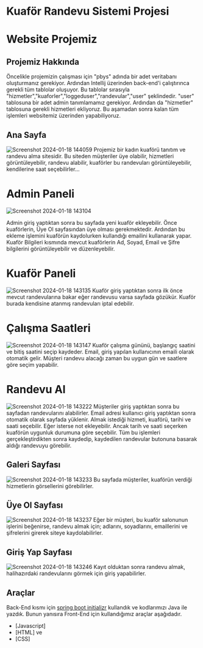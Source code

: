 # Kuaför Randevu Sistemi Projesi

# Website Projemiz
## Projemiz Hakkında
Öncelikle projemizin çalışması için "pbys" adında bir adet veritabanı oluşturmanız gerekiyor. Ardından Intellij üzerinden back-end'i çalıştırınca gerekli tüm tablolar oluşuyor. Bu tablolar sırasıyla "hizmetler","kuaforler","loggeduser","randevular","user" şeklindedir. "user" tablosuna bir adet admin tanımlamamız gerekiyor. Ardından da "hizmetler" tablosuna gerekli hizmetleri ekliyoruz. Bu aşamadan sonra kalan tüm işlemleri websitemiz üzerinden yapabiliyoruz.

## Ana Sayfa
![Screenshot 2024-01-18 144059](https://github.com/gulddogann/Kuafor-Randevu-Sistemi-/assets/46106355/2ac79f54-c54c-4672-b24f-b31dbdc43428)
Projemiz bir kadın kuaförü tanıtım ve randevu alma sitesidir. Bu siteden müşteriler üye olabilir, hizmetleri görüntüleyebilir, randevu alabilir, kuaförler bu randevuları görüntüleyebilir, kendilerine saat seçebilirler... 

# Admin Paneli
![Screenshot 2024-01-18 143104](https://github.com/gulddogann/Kuafor-Randevu-Sistemi-/assets/46106355/81a891b7-890d-4122-ab9e-c4e8ab700d33)

Admin giriş yaptıktan sonra bu sayfada yeni kuaför ekleyebilir. Önce kuaförlerin, Üye Ol sayfasından üye olması gerekmektedir. Ardından bu ekleme işlemini kuaförün kaydolurken kullandığı emailini kullanarak yapar. Kuaför Bilgileri kısmında mevcut kuaförlerin Ad, Soyad, Email ve Şifre bilgilerini görüntüleyebilir ve düzenleyebilir. 

# Kuaför Paneli
![Screenshot 2024-01-18 143135](https://github.com/gulddogann/Kuafor-Randevu-Sistemi-/assets/46106355/165a19f1-21ca-45cc-a22f-16d21507aca8)
Kuaför giriş yaptıktan sonra ilk önce mevcut randevularına bakar eğer randevusu varsa sayfada gözükür. Kuaför burada kendisine atanmış randevuları iptal edebilir.

# Çalışma Saatleri
![Screenshot 2024-01-18 143147](https://github.com/gulddogann/Kuafor-Randevu-Sistemi-/assets/46106355/6361fdee-168f-4974-bccc-86b9c777a2d9)
Kuaför çalışma gününü, başlangıç saatini ve bitiş saatini seçip kaydeder. Email, giriş yapılan kullanıcının emaili olarak otomatik gelir. Müşteri randevu alacağı zaman bu uygun gün ve saatlere göre seçim yapabilir.

# Randevu Al
![Screenshot 2024-01-18 143222](https://github.com/gulddogann/Kuafor-Randevu-Sistemi-/assets/46106355/b5c6a115-27b8-494b-a853-9e79dd6483f4)
Müşteriler giriş yaptıktan sonra bu sayfadan randevularını alabilirler. Email adresi kullanıcı giriş yaptıktan sonra otomatik olarak sayfada yüklenir. Almak istediği hizmeti, kuaförü, tarihi ve saati seçebilir. Eğer isterse not ekleyebilir. Ancak tarih ve saati seçerken kuaförün uygunluk durumuna göre seçebilir. Tüm bu işlemleri gerçekleştirdikten sonra kaydedip, kaydedilen randevular butonuna basarak aldığı randevuyu görebilir.

## Galeri Sayfası
![Screenshot 2024-01-18 143233](https://github.com/gulddogann/Kuafor-Randevu-Sistemi-/assets/46106355/7aad0557-c80e-4627-944c-16abfb24fa5e)
Bu sayfada müşteriler, kuaförün verdiği hizmetlerin görsellerini görebilirler.

## Üye Ol Sayfası
![Screenshot 2024-01-18 143237](https://github.com/gulddogann/Kuafor-Randevu-Sistemi-/assets/46106355/a3b2a365-08ed-4838-8002-4b4aeaef24cb)
Eğer bir müşteri, bu kuaför salonunun işlerini beğenirse, randevu almak için; adlarını, soyadlarını, emaillerini ve şifrelerini girerek siteye kaydolabilirler.

## Giriş Yap Sayfası
![Screenshot 2024-01-18 143246](https://github.com/gulddogann/Kuafor-Randevu-Sistemi-/assets/46106355/74caea55-bab1-479f-9275-377d5d2cbbad)
Kayıt olduktan sonra randevu almak, halihazırdaki randevularını görmek için giriş yapabilirler.

## Araçlar
Back-End kısmı için [spring boot initializr](https://start.spring.io) kullandık ve kodlarımızı Java ile yazdık. Bunun yanısıra Front-End için kullandığımız araçlar aşağıdadır.
- [Javascript]
- [HTML] ve
- [CSS]
